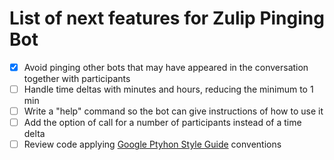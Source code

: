 List of next features for Zulip Pinging Bot
====

- [x] Avoid pinging other bots that may have appeared in the conversation together with participants
- [ ] Handle time deltas with minutes and hours, reducing the minimum to 1 min
- [ ] Write a "help" command so the bot can give instructions of how to use it
- [ ] Add the option of call for a number of participants instead of a time delta
- [ ] Review code applying [Google Ptyhon Style Guide](https://google-styleguide.googlecode.com/svn/trunk/pyguide.html) conventions